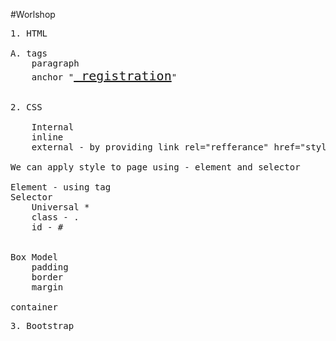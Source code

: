 #Worlshop
<pre>
1. HTML

A. tags
    paragraph 
    anchor "<a href="tablel.html" style="font-size: 20px;" id="registration1"> registration</a>"
</pre>
<pre>

2. CSS

    Internal
    inline
    external - by providing link rel="refferance" href="style.css"

We can apply style to page using - element and selector

Element - using tag
Selector
    Universal *
    class - .
    id - #


Box Model
    padding
    border
    margin

container
</pre>

<pre>
3. Bootstrap


</pre>





 
